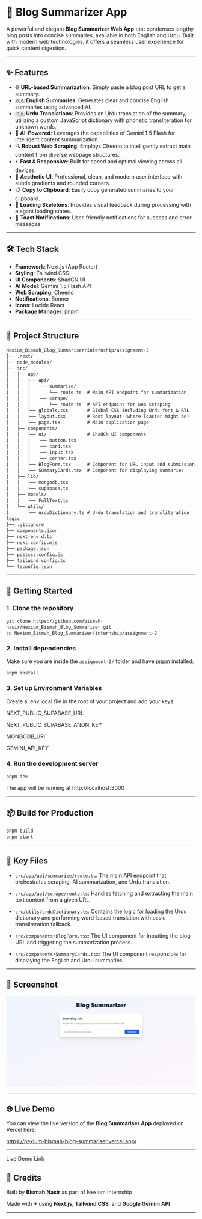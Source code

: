 # 📝 Blog Summarizer App

A powerful and elegant **Blog Summarizer Web App** that condenses lengthy blog posts into concise summaries, available in both English and Urdu. Built with modern web technologies, it offers a seamless user experience for quick content digestion.

---

## ✨ Features

- 🌐 **URL-based Summarization**: Simply paste a blog post URL to get a summary.
- 🇬🇧 **English Summaries**: Generates clear and concise English summaries using advanced AI.
- 🇵🇰 **Urdu Translations**: Provides an Urdu translation of the summary, utilizing a custom JavaScript dictionary with phonetic transliteration for unknown words.
- 🧠 **AI-Powered**: Leverages the capabilities of Gemini 1.5 Flash for intelligent content summarization.
- 🔍 **Robust Web Scraping**: Employs Cheerio to intelligently extract main content from diverse webpage structures.
- ⚡ **Fast & Responsive**: Built for speed and optimal viewing across all devices.
- 🎨 **Aesthetic UI**: Professional, clean, and modern user interface with subtle gradients and rounded corners.
- 📋 **Copy to Clipboard**: Easily copy generated summaries to your clipboard.
- 🔄 **Loading Skeletons**: Provides visual feedback during processing with elegant loading states.
- 🔔 **Toast Notifications**: User-friendly notifications for success and error messages.

---

## 🛠️ Tech Stack

- **Framework**: Next.js (App Router)
- **Styling**: Tailwind CSS
- **UI Components**: ShadCN UI
- **AI Model**: Gemini 1.5 Flash API
- **Web Scraping**: Cheerio
- **Notifications**: Sonner
- **Icons**: Lucide React
- **Package Manager**: pnpm

---

## 📁 Project Structure

```
Nexium_Bismah_Blog_Summariser/internship/assignment-2
├── .next/
├── node_modules/
├── src/
│   ├── app/
│   │   ├── api/
│   │   │   ├── summarize/
│   │   │   │   └── route.ts  # Main API endpoint for summarization
│   │   │   └── scrape/
│   │   │       └── route.ts  # API endpoint for web scraping
│   │   ├── globals.css       # Global CSS including Urdu font & RTL
│   │   ├── layout.tsx        # Root layout (where Toaster might be)
│   │   └── page.tsx          # Main application page
│   ├── components/
│   │   ├── ui/               # ShadCN UI components
│   │   │   ├── button.tsx
│   │   │   ├── card.tsx
│   │   │   ├── input.tsx
│   │   │   └── sonner.tsx
│   │   ├── BlogForm.tsx      # Component for URL input and submission
│   │   └── SummaryCards.tsx  # Component for displaying summaries
│   ├── lib/
│   │   ├── mongodb.tsx
│   │   └── supabase.ts 
│   ├── models/
│   │   └── FullText.ts       
│   └── utils/
│       └── urduDictionary.ts # Urdu translation and transliteration logic
├── .gitignore
├── components.json
├── next-env.d.ts
├── next.config.mjs
├── package.json
├── postcss.config.js
├── tailwind.config.ts
└── tsconfig.json

```

---

## 🚀 Getting Started

### 1. Clone the repository

```
git clone https://github.com/bismah-nasir/Nexium_Bismah_Blog_Summariser.git
cd Nexium_Bismah_Blog_Summariser/internship/assignment-2
```

### 2. Install dependencies
Make sure you are inside the ```assignment-2/``` folder and have [pnpm](https://pnpm.io/) installed:

```
pnpm install
```

### 3. Set up Environment Variables
Create a .env.local file in the root of your project and add your keys:

NEXT_PUBLIC_SUPABASE_URL

NEXT_PUBLIC_SUPABASE_ANON_KEY

MONGODB_URI

GEMINI_API_KEY

### 4. Run the development server

```
pnpm dev
```

The app will be running at http://localhost:3000

---

## 📦 Build for Production

```
pnpm build
pnpm start
```

---

## 🧪 Key Files
- ```src/app/api/summarize/route.ts```: The main API endpoint that orchestrates scraping, AI summarization, and Urdu translation.

- ```src/app/api/scrape/route.ts```: Handles fetching and extracting the main text content from a given URL.

- ```src/utils/urduDictionary.ts```: Contains the logic for loading the Urdu dictionary and performing word-based translation with basic transliteration fallback.

- ```src/components/BlogForm.tsx```: The UI component for inputting the blog URL and triggering the summarization process.

- ```src/components/SummaryCards.tsx```: The UI component responsible for displaying the English and Urdu summaries.

---

## 📸 Screenshot

![image_alt](https://github.com/bismah-nasir/Nexium_Bismah_Blog_Summariser/blob/65e31e3bfeaf102cd1abca2e25a12fa6e3d6609d/internship/assignment-2/src/public/blog_summarizer.PNG)

---

## 🌐 Live Demo

You can view the live version of the **Blog Summariser App** deployed on Vercel here:

https://nexium-bismah-blog-summariser.vercel.app/

---

Live Demo Link

## 💖 Credits
Built by **Bismah Nasir** as part of Nexium Internship

Made with 💗 using **Next.js**, **Tailwind CSS**, and **Google Gemini API**

---
